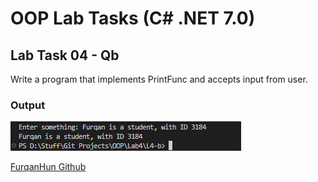 # OOP Lab Tasks (C# .NET 7.0)

## Lab Task 04 - Qb

Write a program that implements PrintFunc and accepts input from user.

### Output

![L4-a](../../Assets/L4-b.png)

[FurqanHun Github](https://github.com/FurqanHun)